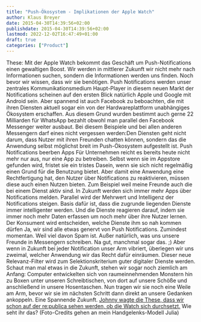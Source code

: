 ```yaml
---
title: "Push-Ökosystem - Implikationen der Apple Watch"
author: Klaus Breyer
date: 2015-04-30T14:39:56+02:00
publishdate: 2015-04-30T14:39:56+02:00
lastmod: 2022-12-02T16:47:49+01:00
draft: true
categories: ["Product"]
---
```


These: Mit der Apple Watch bekommt das Geschäft um Push-Notifications einen gewaltigen Boost. Wir werden in mittlerer Zukunft wir nicht mehr nach Informationen suchen, sondern die Informationen werden uns finden. Noch bevor wir wissen, dass wir sie benötigen. Push Notifications werden unser zentrales Kommunikationsmedium Haupt-Player in diesem neuen Markt der Notifications scheinen auf den ersten Blick natürlich Apple und Google mit Android sein. Aber spannend ist auch Facebook zu beboachten, die mit ihren Diensten aktuell sogar ein von der Hardwareplattform unabhängiges Ökosystem erschaffen. Aus diesem Grund wurden bestimmt auch gerne 22 Milliarden für WhatsApp bezahlt obwohl man parallel den Facebook Messenger weiter ausbaut. Bei diesem Beispiele und bei allen anderen Messengern darf eines nicht vergessen werden:Den Diensten geht nicht darum, dass Nutzer mit ihren Freunden chatten können, sondern das die Anwendung selbst möglichst breit im Push-Ökosystem aufgestellt ist. Push Notifications beerben Apps Für Unternehmen reicht es bereits heute nicht mehr nur aus, nur eine App zu betreiben. Selbst wenn sie im Appstore gefunden wird, fristet sie ein tristes Dasein, wenn sie sich nicht regelmäßig einen Grund für die Benutzung bietet. Aber damit eine Anwendung eine Rechtfertigung hat, den Nutzer über Notifications zu reaktivieren, müssen diese auch einen Nutzen bieten. Zum Beispiel weil meine Freunde auch die bei einem Dienst aktiv sind. In Zukunft werden sich immer mehr Apps über Notifications melden. Parallel wird der Mehrwert und Intelligenz der Notifications steigen. Basis dafür ist, dass die zugrunde liegenden Dienste immer intelligenter werden. Und die Dienste reagieren darauf, indem sie immer noch mehr Daten erfassen um noch mehr über ihre Nutzer lernen. Der Konsument wird entscheiden, welche Dienste ihm so nah kommen dürfen Ja, wir sind alle etwas genervt von Push Notifications. Zumindest momentan. Weil viel davon Spam ist. Außer natürlich, was uns unsere Freunde in Messengern schreiben. Na gut, manchmal sogar das. ;) Aber wenn in Zukunft bei jeder Notification unser Arm vibriert, überlegen wir uns zweimal, welcher Anwendung wir das Recht dafür einräumen. Dieser neue Relevanz-Filter wird zum Selektionskriterium guter digitaler Dienste werden. Schaut man mal etwas in die Zukunft, stehen wir sogar noch ziemlich am Anfang: Computer entwickelten sich von raumeinnehmenden Monstern hin zu Boxen unter unseren Schreibtischen, von dort auf unsere Schöße und anschließend in unsere Hosentaschen. Nun tragen wir sie noch eine Weile am Arm, bevor wir sie im nächsten Schritt dann direkt an unsere Gedanken ankoppeln. Eine Spannende Zukunft. [Johnny wagte die These, dass wir schon auf der re:publica sehen werden, ob die Watch sich durchsetzt.](http://www.spreeblick.com/blog/2015/04/24/was-die-apple-watch-mit-der-republica-zu-tun-hat/) Wie seht ihr das? (Foto-Credits gehen an mein Handgelenks-Modell Julia)
